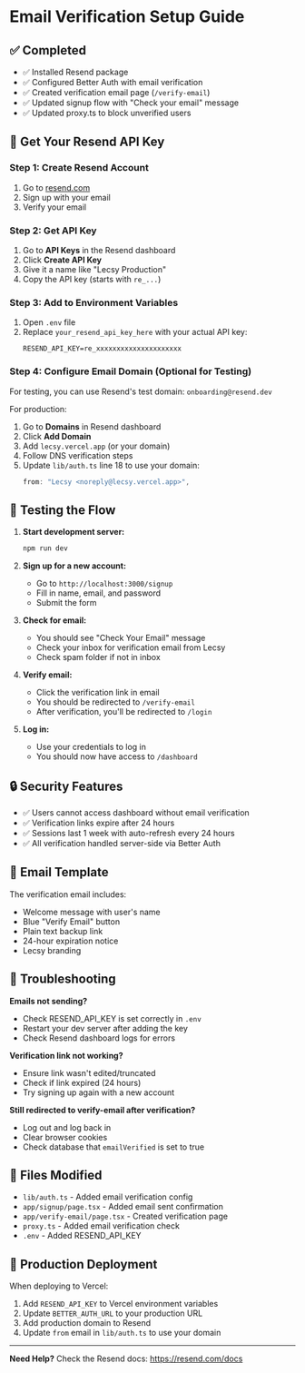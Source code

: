 # Email Verification Setup Guide

## ✅ Completed
- ✅ Installed Resend package
- ✅ Configured Better Auth with email verification
- ✅ Created verification email page (`/verify-email`)
- ✅ Updated signup flow with "Check your email" message
- ✅ Updated proxy.ts to block unverified users

## 🔑 Get Your Resend API Key

### Step 1: Create Resend Account
1. Go to [resend.com](https://resend.com)
2. Sign up with your email
3. Verify your email

### Step 2: Get API Key
1. Go to **API Keys** in the Resend dashboard
2. Click **Create API Key**
3. Give it a name like "Lecsy Production"
4. Copy the API key (starts with `re_...`)

### Step 3: Add to Environment Variables
1. Open `.env` file
2. Replace `your_resend_api_key_here` with your actual API key:
   ```
   RESEND_API_KEY=re_xxxxxxxxxxxxxxxxxxxxx
   ```

### Step 4: Configure Email Domain (Optional for Testing)
For testing, you can use Resend's test domain: `onboarding@resend.dev`

For production:
1. Go to **Domains** in Resend dashboard
2. Click **Add Domain**
3. Add `lecsy.vercel.app` (or your domain)
4. Follow DNS verification steps
5. Update `lib/auth.ts` line 18 to use your domain:
   ```typescript
   from: "Lecsy <noreply@lecsy.vercel.app>",
   ```

## 🧪 Testing the Flow

1. **Start development server:**
   ```bash
   npm run dev
   ```

2. **Sign up for a new account:**
   - Go to `http://localhost:3000/signup`
   - Fill in name, email, and password
   - Submit the form

3. **Check for email:**
   - You should see "Check Your Email" message
   - Check your inbox for verification email from Lecsy
   - Check spam folder if not in inbox

4. **Verify email:**
   - Click the verification link in email
   - You should be redirected to `/verify-email`
   - After verification, you'll be redirected to `/login`

5. **Log in:**
   - Use your credentials to log in
   - You should now have access to `/dashboard`

## 🔒 Security Features

- ✅ Users cannot access dashboard without email verification
- ✅ Verification links expire after 24 hours
- ✅ Sessions last 1 week with auto-refresh every 24 hours
- ✅ All verification handled server-side via Better Auth

## 📧 Email Template

The verification email includes:
- Welcome message with user's name
- Blue "Verify Email" button
- Plain text backup link
- 24-hour expiration notice
- Lecsy branding

## 🐛 Troubleshooting

**Emails not sending?**
- Check RESEND_API_KEY is set correctly in `.env`
- Restart your dev server after adding the key
- Check Resend dashboard logs for errors

**Verification link not working?**
- Ensure link wasn't edited/truncated
- Check if link expired (24 hours)
- Try signing up again with a new account

**Still redirected to verify-email after verification?**
- Log out and log back in
- Clear browser cookies
- Check database that `emailVerified` is set to true

## 📝 Files Modified

- `lib/auth.ts` - Added email verification config
- `app/signup/page.tsx` - Added email sent confirmation
- `app/verify-email/page.tsx` - Created verification page
- `proxy.ts` - Added email verification check
- `.env` - Added RESEND_API_KEY

## 🚀 Production Deployment

When deploying to Vercel:
1. Add `RESEND_API_KEY` to Vercel environment variables
2. Update `BETTER_AUTH_URL` to your production URL
3. Add production domain to Resend
4. Update `from` email in `lib/auth.ts` to use your domain

---

**Need Help?** Check the Resend docs: https://resend.com/docs
